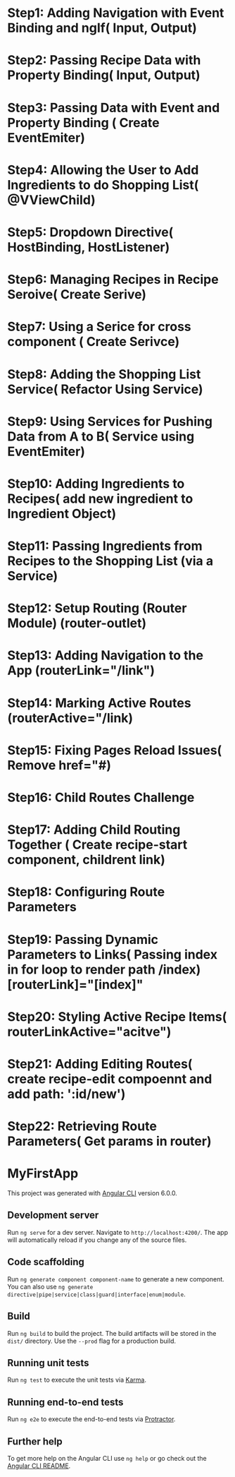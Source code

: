# Step1: Adding Navigation with Event Binding and ngIf( Input, Output)

# Step2: Passing Recipe Data with Property Binding( Input, Output)

# Step3: Passing Data with Event and Property Binding ( Create EventEmiter)

# Step4: Allowing the User to Add Ingredients to do Shopping List( @VViewChild)

# Step5: Dropdown Directive( HostBinding, HostListener)

# Step6: Managing Recipes in Recipe Seroive( Create Serive)

# Step7: Using a Serice for cross component ( Create Serivce)

# Step8: Adding the Shopping List Service( Refactor Using Service)

# Step9: Using Services for Pushing Data from A to B( Service using EventEmiter)

# Step10: Adding Ingredients to Recipes( add new ingredient to Ingredient Object)

# Step11: Passing Ingredients from Recipes to the Shopping List (via a Service)

# Step12: Setup Routing (Router Module) (router-outlet)

# Step13: Adding Navigation to the App (routerLink="/link")

# Step14: Marking Active Routes (routerActive="/link)

# Step15: Fixing Pages Reload Issues( Remove href="#)

# Step16: Child Routes Challenge

# Step17: Adding Child Routing Together ( Create recipe-start component, childrent link)

# Step18: Configuring Route Parameters

# Step19: Passing Dynamic Parameters to Links( Passing index in for loop to render path /index) [routerLink]="[index]"

# Step20: Styling Active Recipe Items( routerLinkActive="acitve")

# Step21: Adding Editing Routes( create recipe-edit compoennt and add path: ':id/new')

# Step22: Retrieving Route Parameters( Get params in router)

# MyFirstApp

This project was generated with [Angular CLI](https://github.com/angular/angular-cli) version 6.0.0.

## Development server

Run `ng serve` for a dev server. Navigate to `http://localhost:4200/`. The app will automatically reload if you change any of the source files.

## Code scaffolding

Run `ng generate component component-name` to generate a new component. You can also use `ng generate directive|pipe|service|class|guard|interface|enum|module`.

## Build

Run `ng build` to build the project. The build artifacts will be stored in the `dist/` directory. Use the `--prod` flag for a production build.

## Running unit tests

Run `ng test` to execute the unit tests via [Karma](https://karma-runner.github.io).

## Running end-to-end tests

Run `ng e2e` to execute the end-to-end tests via [Protractor](http://www.protractortest.org/).

## Further help

To get more help on the Angular CLI use `ng help` or go check out the [Angular CLI README](https://github.com/angular/angular-cli/blob/master/README.md).
